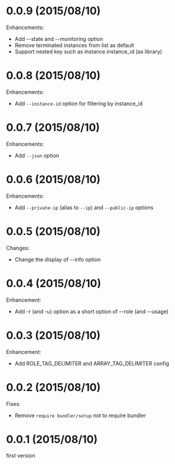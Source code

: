 # 0.0.9 (2015/08/10)

Enhancements:

* Add --state and --monitoring option
* Remove terminated instances from list as default
* Support nested key such as instance.instance_id (as library)

# 0.0.8 (2015/08/10)

Enhancements:

* Add `--instance-id` option for filtering by instance_id

# 0.0.7 (2015/08/10)

Enhancements:

* Add `--json` option

# 0.0.6 (2015/08/10)

Enhancements:

* Add `--private-ip` (alias to `--ip`) and `--public-ip` options

# 0.0.5 (2015/08/10)

Changes:

* Change the display of --info option

# 0.0.4 (2015/08/10)

Enhancement:

* Add -r (and -u) option as a short option of --role (and --usage)

# 0.0.3 (2015/08/10)

Enhancement:

* Add ROLE_TAG_DELIMITER and ARRAY_TAG_DELIMITER config

# 0.0.2 (2015/08/10)

Fixes:

* Remove `require bundler/setup` not to require bundler

# 0.0.1 (2015/08/10)

first version
